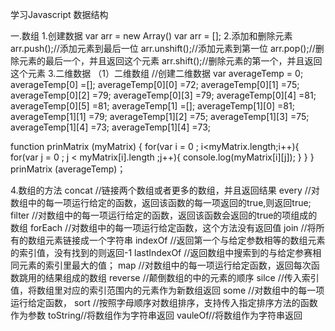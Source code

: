 学习Javascript 数据结构  

一.数组
1.创建数据
var arr = new Array()
var arr = [];
2.添加和删除元素
arr.push();//添加元素到最后一位
arr.unshift();//添加元素到第一位
arr.pop();//删除元素的最后一个，并且返回这个元素
arr.shift();//删除元素的第一个，并且返回这个元素
3.二维数据
（1）二维数组
//创建二维数据
var averageTemp = 0;
    averageTemp[0] =[];
    averageTemp[0][0] =72;
    averageTemp[0][1] =75;
    averageTemp[0][2] =79;
    averageTemp[0][3] =79;
    averageTemp[0][4] =81;
    averageTemp[0][5] =81;
    averageTemp[1] =[];
    averageTemp[1][0] =81;
    averageTemp[1][1] =79;
    averageTemp[1][2] =75;
    averageTemp[1][3] =75;
    averageTemp[1][4] =73;
    averageTemp[1][4] =73;
    
function prinMatrix (myMatrix) {
    for(var i = 0 ; i<myMatrix.length;i++){
        for(var j = 0 ; j < myMatrix[i].length ;j++){
            console.log(myMatrix[i][j]);
        }
    }
}
prinMatrix (averageTemp)；

4.数组的方法
concat //链接两个数组或者更多的数组，并且返回结果
every //对数组中的每一项运行给定的函数，返回该函数的每一项返回的true,则返回true;
filter //对数组中的每一项运行给定的函数，返回该函数会返回的true的项组成的数组
forEach //对数组中的每一项运行给定函数，这个方法没有返回值
join //将所有的数组元素链接成一个字符串
indexOf //返回第一个与给定参数相等的数组元素的索引值，没有找到的则返回-1
lastIndexOf //返回数组中搜索到的与给定参赛相同元素的索引里最大的值；
map //对数组中的每一项运行给定函数，返回每次函数跳用的结果组成的数组
reverse //颠倒数组的中的元素的顺序
silce //传入索引值，将数组里对应的索引范围内的元素作为新数组返回
some //对数组中的每一项运行给定函数，
sort //按照字母顺序对数组排序，支持传入指定排序方法的函数作为参数
toString//将数组作为字符串返回
vauleOf//将数组作为字符串返回





